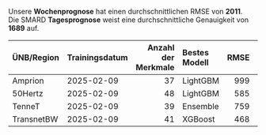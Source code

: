 
Unsere __Wochenprognose__ hat einen durchschnittlichen RMSE von __2011__.  
Die SMARD __Tagesprognose__ weist eine durchschnittliche Genauigkeit von __1689__ auf.
    
| ÜNB/Region   | Trainingsdatum   |   Anzahl der Merkmale | Bestes Modell   |   RMSE |   TSO RMSE |
|:-------------|:-----------------|----------------------:|:----------------|-------:|-----------:|
| Amprion      | 2025-02-09       |                    37 | LightGBM        |    999 |       1003 |
| 50Hertz      | 2025-02-09       |                    48 | LightGBM        |    585 |        861 |
| TenneT       | 2025-02-09       |                    39 | Ensemble        |    759 |        765 |
| TransnetBW   | 2025-02-09       |                    41 | XGBoost         |    468 |        281 |